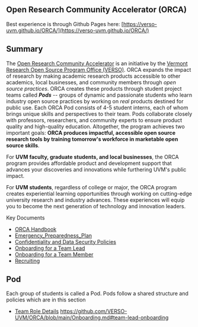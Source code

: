 ## Open Research Community Accelerator (ORCA)
Best experience is through Github Pages here: [https://verso-uvm.github.io/ORCA/](https://verso-uvm.github.io/ORCA/)
## Summary
The [Open Research Community Accelerator](https://verso.w3.uvm.edu/orca/) is an initiative by the [Vermont Research Open Source Program Office (VERSO)](https://verso.w3.uvm.edu/). ORCA expands the impact of research by making academic research products accessible to other academics, local businesses, and community members through _open source practices_. ORCA creates these products through student project teams called _**Pods**_ -- groups of dynamic and passionate students who learn industry open source practices by working on _real_ products destined for public use. Each ORCA Pod consists of 4-5 student interns, each of whom brings unique skills and perspectives to their team. Pods collaborate closely with professors, researchers, and community experts to ensure product quality and high-quality education. Altogether, the program achieves two important goals: **ORCA produces impactful, accessible open source research tools by training tomorrow's workforce in marketable open source skills**.

For **UVM faculty, graduate students, and local businesses**, the ORCA program provides affordable product and development support that advances your discoveries and innovations while furthering UVM's public impact.

For **UVM students**, regardless of college or major, the ORCA program creates experiential learning opportunities through working on cutting-edge university research and industry advances. These experiences will equip you to become the next generation of technology and innovation leaders.

Key Documents
* [ORCA Handbook](ORCA_Handbook.md)
* [Emergency_Preparedness_Plan](Emergency_Preparedness_Plan.md)
* [Confidentiality and Data Security Policies](Confidentiality_and_Data_Security_Policies.md)
* [Onboarding for a Team Lead](Onboarding.md#team-lead-onboarding)
* [Onboarding for a Team Member](Onboarding.md#team-member-onboarding)
* [Recruiting](/Recruiting.md)

## Pod
Each group of students is called a Pod. Pods follow a shared structure and policies which are in this section
- [Team Role Details](ORCA_job_description.md)
https://github.com/VERSO-UVM/ORCA/blob/main/Onboarding.md#team-lead-onboarding
